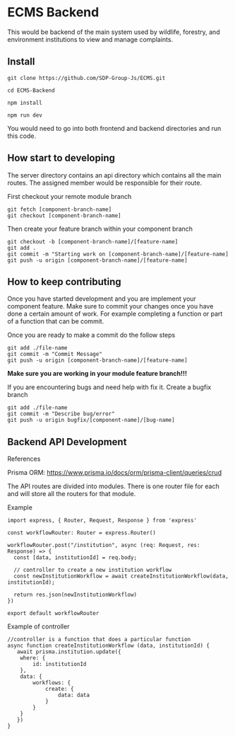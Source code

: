 # ECMS Backend
This would be backend of the main system used by wildlife, forestry, and environment institutions to view and manage complaints.

## Install
```
git clone https://github.com/SDP-Group-Js/ECMS.git

cd ECMS-Backend

npm install

npm run dev
```
You would need to go into both frontend and backend directories and run this code.

## How start to developing
The server directory contains an api directory which contains all the main routes. The assigned member would be responsible for their route.

First checkout your remote module branch

```
git fetch [component-branch-name]
git checkout [component-branch-name]
```

Then create your feature branch within your component branch
```
git checkout -b [component-branch-name]/[feature-name]
git add .
git commit -m "Starting work on [component-branch-name]/[feature-name]
git push -u origin [component-branch-name]/[feature-name]
```

## How to keep contributing
Once you have started development and you are implement your component feature. Make sure to commit your changes once you have done a certain amount of work. For example completing a function or part of a function that can be commit.

Once you are ready to make a commit do the follow steps
```
git add ./file-name
git commit -m "Commit Message"
git push -u origin [component-branch-name]/[feature-name]
```
**Make sure you are working in your module feature branch!!!**

If you are encountering bugs and need help with fix it. Create a bugfix branch
```
git add ./file-name
git commit -m "Describe bug/error"
git push -u origin bugfix/[component-name]/[bug-name]
```

## Backend API Development

References 

Prisma ORM: https://www.prisma.io/docs/orm/prisma-client/queries/crud

The API routes are divided into modules. There is one router file for each and will store all the routers for that module. 

Example

```
import express, { Router, Request, Response } from 'express'

const workflowRouter: Router = express.Router()

workflowRouter.post("/institution", async (req: Request, res: Response) => {
  const [data, institutionId] = req.body;

  // controller to create a new institution workflow
  const newInstitutionWorkflow = await createInstitutionWorkflow(data, institutionId);

  return res.json(newInstitutionWorkflow)
})

export default workflowRouter
```

Example of controller
```
//controller is a function that does a particular function
async function createInstitutionWorkflow (data, institutionId) {
   await prisma.institution.update({
    where: {
        id: institutionId
    },
    data: {
        workflows: {
            create: {
                data: data
            }
        }
    }
   })
}
```
